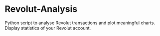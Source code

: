 # Revolut-Analysis
Python script to analyse Revolut transactions and plot meaningful charts. Display statistics of your Revolut account.
